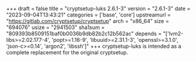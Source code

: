 +++
draft = false
title = "cryptsetup-luks 2.6.1-3"
version = "2.6.1-3"
date = "2023-09-04T13:43:21"
categories = ['base', 'core']
upstreamurl = "https://gitlab.com/cryptsetup/cryptsetup"
arch = "x86_64"
size = "694076"
usize = "2941503"
sha1sum = "809393b8509151baf0b0036b9db82b2c12b562ac"
depends = "['lvm2-libs>=2.02.177-4', 'popt>=1.16-9', 'libuuid>=2.31.1-3', 'openssl>=3.1.0', 'json-c>=0.14', 'argon2', 'libssh']"
+++
cryptsetup-luks is intended as a complete replacement for the original cryptsetup.